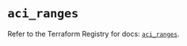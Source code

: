 # `aci_ranges`

Refer to the Terraform Registry for docs: [`aci_ranges`](https://registry.terraform.io/providers/ciscodevnet/aci/2.17.0/docs/resources/ranges).

